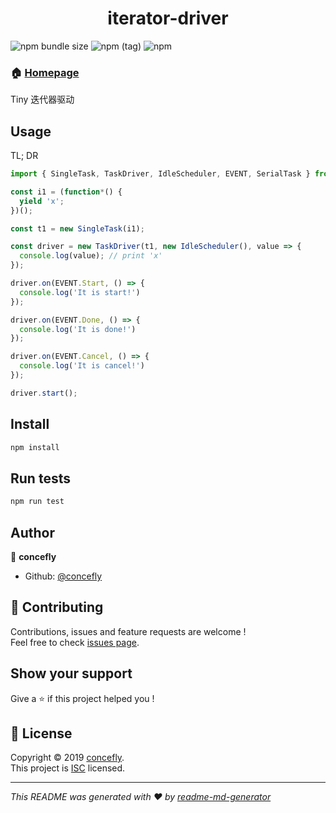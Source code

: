 <h1 align="center">iterator-driver</h1>

![npm bundle size](https://img.shields.io/bundlephobia/min/iterator-driver)
![npm (tag)](https://img.shields.io/npm/v/iterator-driver/latest)
![npm](https://img.shields.io/npm/dw/iterator-driver)

### 🏠 [Homepage](https://github.com/concefly/iterator-driver#readme)

Tiny 迭代器驱动

## Usage

TL; DR

```js
import { SingleTask, TaskDriver, IdleScheduler, EVENT, SerialTask } from 'iterator-driver';

const i1 = (function*() {
  yield 'x';
})();

const t1 = new SingleTask(i1);

const driver = new TaskDriver(t1, new IdleScheduler(), value => {
  console.log(value); // print 'x'
});

driver.on(EVENT.Start, () => {
  console.log('It is start!')
});

driver.on(EVENT.Done, () => {
  console.log('It is done!')
});

driver.on(EVENT.Cancel, () => {
  console.log('It is cancel!')
});

driver.start();
```

## Install

```sh
npm install
```

## Run tests

```sh
npm run test
```

## Author

👤 **concefly**

* Github: [@concefly](https://github.com/concefly)

## 🤝 Contributing

Contributions, issues and feature requests are welcome !<br />Feel free to check [issues page](https://github.com/concefly/iterator-driver/issues).

## Show your support

Give a ⭐️ if this project helped you !

## 📝 License

Copyright © 2019 [concefly](https://github.com/concefly).<br />
This project is [ISC](https://github.com/concefly/iterator-driver/blob/master/LICENSE) licensed.

***
_This README was generated with ❤️ by [readme-md-generator](https://github.com/kefranabg/readme-md-generator)_
